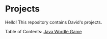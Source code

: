 # Projects

Hello! This repository contains David's projects.

Table of Contents:
[Java Wordle Game](https://github.com/shooby-d/projects/tree/main/Wordle)
